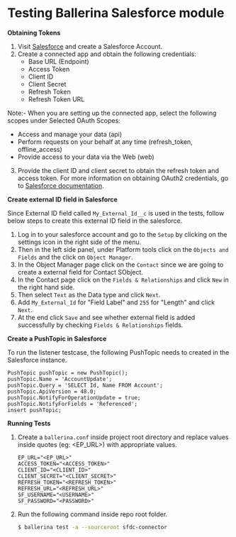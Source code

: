 # Testing Ballerina Salesforce module

**Obtaining Tokens**

1. Visit [Salesforce](https://www.salesforce.com) and create a Salesforce Account.
2. Create a connected app and obtain the following credentials: 
    * Base URL (Endpoint)
    * Access Token
    * Client ID
    * Client Secret
    * Refresh Token
    * Refresh Token URL

Note:- When you are setting up the connected app, select the following scopes under Selected OAuth Scopes:

* Access and manage your data (api)
* Perform requests on your behalf at any time (refresh_token, offline_access)
* Provide access to your data via the Web (web)

3. Provide the client ID and client secret to obtain the refresh token and access token. For more information on 
   obtaining OAuth2 credentials, go to 
   [Salesforce documentation](https://help.salesforce.com/articleView?id=remoteaccess_authenticate_overview.htm).

**Create external ID field in Salesforce**

Since External ID field called `My_External_Id__c` is used in the tests, follow below steps to create this external ID
field in the salesforce.

1. Log in to your salesforce account and go to the `Setup` by clicking on the settings icon in the right side of the 
   menu.
2. Then in the left side panel, under Platform tools click on the `Objects and Fields` and the click on 
   `Object Manager`. 
3. In the Object Manager page click on the `Contact` since we are going to create a external field for Contact SObject.
4. In the Contact page click on the `Fields & Relationships` and click `New` in the right hand side.
5. Then select `Text` as the Data type and click `Next`.
6. Add `My_External_Id` for "Field Label" and `255` for "Length" and click `Next`.
7. At the end click `Save` and see whether external field is added successfully by checking `Fields & Relationships`
   fields.
   
**Create a PushTopic in Salesforce**

To run the listener testcase, the following PushTopic needs to created in the Salesforce instance.

```
PushTopic pushTopic = new PushTopic();
pushTopic.Name = 'AccountUpdate';
pushTopic.Query = 'SELECT Id, Name FROM Account';
pushTopic.ApiVersion = 48.0;
pushTopic.NotifyForOperationUpdate = true;
pushTopic.NotifyForFields = 'Referenced';
insert pushTopic;
```

**Running Tests**

1. Create a `ballerina.conf` inside project root directory and replace values inside quotes (eg: <EP_URL>) with 
   appropriate values.
   ```
   EP_URL="<EP_URL>"
   ACCESS_TOKEN="<ACCESS_TOKEN>"
   CLIENT_ID="<CLIENT_ID>"
   CLIENT_SECRET="<CLIENT_SECRET>"
   REFRESH_TOKEN="<REFRESH_TOKEN>"
   REFRESH_URL="<REFRESH_URL>"
   SF_USERNAME="<USERNAME>"
   SF_PASSWORD="<PASSWORD>"
   ```
2. Run the following command inside repo root folder.
   ```bash
   $ ballerina test -a --sourceroot sfdc-connector
   ```
   